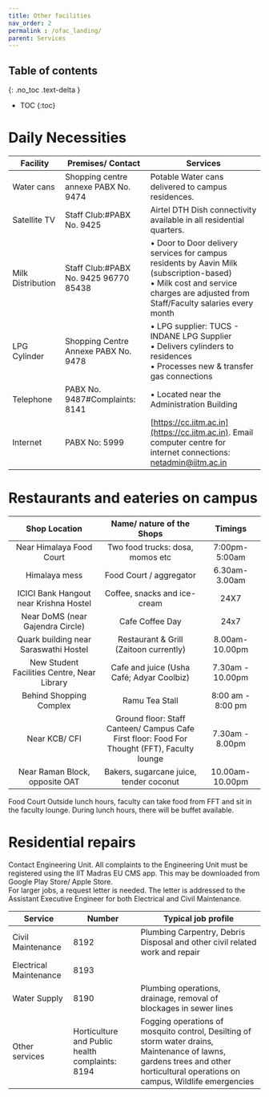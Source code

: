 ```yaml
---
title: Other facilities
nav_order: 2
permalink : /ofac_landing/
parent: Services
---
```


## Table of contents
{: .no_toc .text-delta } 
* TOC
{:toc}

# Daily Necessities  

| Facility | Premises/ Contact | Services |
| ----- | ----- | ----- |
| Water cans | Shopping centre annexe PABX No. 9474 | Potable Water cans delivered to campus residences. |
| Satellite TV | Staff Club:#PABX No. 9425 | Airtel DTH Dish connectivity available in all residential quarters.  |
| Milk Distribution | Staff Club:#PABX No. 9425 96770 85438 | • Door to Door delivery services for campus residents by Aavin Milk (subscription-based) <br> • Milk cost and service charges are adjusted from Staff/Faculty salaries every month |
| LPG Cylinder | Shopping Centre Annexe PABX No. 9478 | • LPG supplier: TUCS \- INDANE LPG Supplier <br> • Delivers cylinders to residences <br> • Processes new & transfer gas connections |
| Telephone | PABX No. 9487#Complaints:  8141 |  • Located near the Administration Building |
| Internet | PABX No: 5999 | [https://cc.iitm.ac.in](https://cc.iitm.ac.in). Email computer centre for internet connections: [netadmin@iitm.ac.in](mailto:netadmin@iitm.ac.in) |

# Restaurants and eateries on campus

| Shop Location |             Name/ nature of the Shops             |      Timings      |
| :---: |:-------------------------------------------------:|:-----------------:|
| Near Himalaya Food Court |         Two food trucks: dosa, momos etc          |   7:00pm-5:00am   |
| Himalaya mess |              Food Court / aggregator              |   6.30am-3.00am   |
| ICICI Bank Hangout near Krishna Hostel |           Coffee, snacks and ice-cream            |       24X7        |
| Near DoMS (near Gajendra Circle) |                 Cafe Coffee Day                 | 24x7  |
| Quark building near Saraswathi Hostel |      Restaurant & Grill (Zaitoon currently)       |  8.00am-10.00pm   |
| New Student Facilities Centre, Near Library |    Cafe and juice (Usha Café;  Adyar Coolbiz)     | 7.30am - 10.00pm  |
| Behind Shopping Complex |                  Ramu Tea Stall                   | 8:00 am - 8:00 pm |
| Near KCB/ CFI | Ground floor: Staff Canteen/ Campus Cafe <br> First floor: Food For Thought (FFT), Faculty lounge |  7.30am - 8.00pm  |
| Near Raman Block, opposite OAT |      Bakers, sugarcane juice, tender coconut      |  10.00am-10.00pm  |

Food Court
Outside lunch hours, faculty can take food from FFT and sit in the faculty lounge. During lunch hours, there will be buffet available. 

# Residential repairs
Contact Engineering Unit. All complaints to the Engineering Unit must be registered using the IIT Madras EU CMS app. This may be downloaded from Google Play Store/ Apple Store.  
For larger jobs, a request letter is needed. The letter is addressed to the Assistant Executive Engineer for both Electrical and Civil Maintenance.

| Service                | Number                                          | Typical job profile                                                                                                                                                             |
|------------------------|-------------------------------------------------|---------------------------------------------------------------------------------------------------------------------------------------------------------------------------------|
| Civil Maintenance      | 8192                                            | Plumbing Carpentry, Debris Disposal and other civil related work and repair                                                                                                     |
| Electrical Maintenance | 8193                                            |                                                                                                                                                                                 |
| Water Supply           | 8190                                            | Plumbing operations, drainage, removal of blockages in sewer lines                                                                                                              |
| Other services         | Horticulture and Public health complaints: 8194 | Fogging operations of mosquito control, Desilting of storm water drains, Maintenance of lawns, gardens trees and other horticultural operations on campus, Wildlife emergencies |

